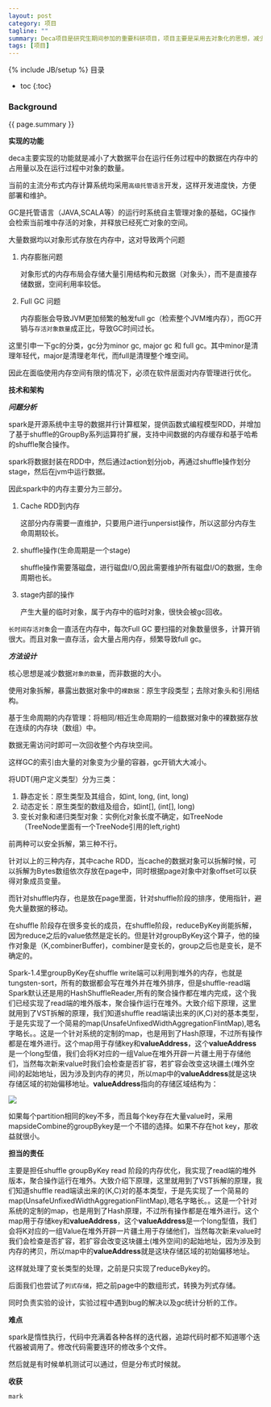 ```yaml
---
layout: post
category: 项目
tagline: ""
summary: Deca项目是研究生期间参加的重要科研项目，项目主要是采用去对象化的思想，减少大数据平台在运行过程中，数据的占有空间与对象的数量，从而减小内存的压力，也减小GC的压力。
tags: [项目]
---
```

{% include JB/setup %}
目录

* toc
{:toc}

### Background ###
{{ page.summary }}

**实现的功能**

deca主要实现的功能就是减小了大数据平台在运行任务过程中的数据在内存中的占用量以及在运行过程中对象的数量。

当前的主流分布式内存计算系统均采用`高级托管语言`开发，这样开发进度快，方便部署和维护。

GC是托管语言（JAVA,SCALA等）的运行时系统自主管理对象的基础，GC操作会检索当前堆中存活的对象，并释放已经死亡对象的空间。

大量数据均以对象形式存放在内存中，这对导致两个问题

1. 内存膨胀问题

   对象形式的内存布局会存储大量引用结构和元数据（对象头），而不是直接存储数据，空间利用率较低。

2. Full GC 问题

   内存膨胀会导致JVM更加频繁的触发full gc（检索整个JVM堆内存），而GC开销与`存活对象数量`成正比，导致GC时间过长。

这里引申一下gc的分类，gc分为minor gc, major gc 和 full gc。其中minor是清理年轻代，major是清理老年代，而full是清理整个堆空间。

因此在面临使用内存空间有限的情况下，必须在软件层面对内存管理进行优化。

**技术和架构**

***问题分析***

spark是开源系统中主导的数据并行计算框架，提供函数式编程模型RDD，并增加了基于shuffle的GroupBy系列运算符扩展，支持中间数据的内存缓存和基于哈希的shuffle聚合操作。

spark将数据封装在RDD中，然后通过action划分job，再通过shuffle操作划分stage，然后在jvm中运行数据。

因此spark中的内存主要分为三部分。

1. Cache RDD到内存

   这部分内存需要一直维护，只要用户进行unpersist操作，所以这部分内存生命周期较长。

2. shuffle操作(生命周期是一个stage)

   shuffle操作需要落磁盘，进行磁盘I/O,因此需要维护所有磁盘I/O的数据，生命周期也长。

3. stage内部的操作

   产生大量的临时对象，属于内存中的临时对象，很快会被gc回收。

`长时间存活对象`会一直活在内存中，每次Full GC 要扫描的对象数量很多，计算开销很大。而且对象一直存活，会大量占用内存，频繁导致full gc。



***方法设计***

核心思想是减少数据`对象的数量`，而非数据的大小。

使用对象拆解，暴露出数据对象中的`裸数据`：原生字段类型；去除对象头和引用结构。

基于生命周期的内存管理：将相同/相近生命周期的一组数据对象中的裸数据存放在连续的内存块（数组）中。

数据无需访问时即可一次回收整个内存块空间。

这样GC的索引由大量的对象变为少量的容器，gc开销大大减小。



将UDT(用户定义类型）分为三类：

1. 静态定长：原生类型及其组合，如int, long, (int, long)
2. 动态定长：原生类型的数组及组合，如int[], (int[], long)
3. 变长对象和递归类型对象：实例化对象长度不确定，如TreeNode（TreeNode里面有一个TreeNode引用的left,right)

前两种可以安全拆解，第三种不行。





针对以上的三种内存，其中cache RDD，当cache的数据对象可以拆解时候，可以拆解为Bytes数组依次存放在page中，同时根据page对象中对象offset可以获得对象成员变量。

而针对shuffle内存，也是放在page里面，针对shuffle阶段的排序，使用指针，避免大量数据的移动。

在shuffle 阶段存在很多变长的成员，在shuffle阶段，reduceByKey尚能拆解，因为reduce之后的value依然是定长的。但是针对groupByKey这个算子，他的操作对象是（K,combinerBuffer)，combiner是变长的，group之后也是变长，是不确定的。

Spark-1.4里groupByKey在shuffle write端可以利用到堆外的内存，也就是tungsten-sort，所有的数据都会写在堆外并在堆外排序，但是shuffle-read端Spark默认还是用的HashShuffleReader,所有的聚合操作都在堆内完成，这个我们已经实现了read端的堆外版本，聚合操作运行在堆外。大致介绍下原理，这里就用到了VST拆解的原理，我们知道shuffle read端读出来的(K,C)对的基本类型，于是先实现了一个简易的map(UnsafeUnfixedWidthAggregationFlintMap),嗯名字略长。。这是一个针对系统的定制的map，也是用到了Hash原理，不过所有操作都是在堆外进行。这个map用于存储key和**valueAddress**，这个**valueAddress**是一个long型值，我们会将K对应的一组Value在堆外开辟一片疆土用于存储他们，当然每次新来value时我们会检查是否扩容，若扩容会改变这块疆土(堆外空间)的起始地址，因为涉及到内存的拷贝，所以map中的**valueAddress**就是这块存储区域的初始偏移地址。**valueAddress**指向的存储区域结构为：

![](https://kzx1025.github.io/img/map.jpg)

如果每个partition相同的key不多，而且每个key存在大量value时，采用mapsideCombine的groupBykey是一个不错的选择。如果不存在hot key，那收益就很小。

**担当的责任**

主要是担任shuffle groupByKey read 阶段的内存优化，我实现了read端的堆外版本，聚合操作运行在堆外。大致介绍下原理，这里就用到了VST拆解的原理，我们知道shuffle read端读出来的(K,C)对的基本类型，于是先实现了一个简易的map(UnsafeUnfixedWidthAggregationFlintMap),嗯名字略长。。这是一个针对系统的定制的map，也是用到了Hash原理，不过所有操作都是在堆外进行。这个map用于存储key和**valueAddress**，这个**valueAddress**是一个long型值，我们会将K对应的一组Value在堆外开辟一片疆土用于存储他们，当然每次新来value时我们会检查是否扩容，若扩容会改变这块疆土(堆外空间)的起始地址，因为涉及到内存的拷贝，所以map中的**valueAddress**就是这块存储区域的初始偏移地址。

这样就处理了变长类型的处理，之前是只实现了reduceBykey的。



后面我们也尝试了`列式存储`，把之前page中的数组形式，转换为列式存储。

同时负责实验的设计，实验过程中遇到bug的解决以及gc统计分析的工作。

**难点**

spark是惰性执行，代码中充满着各种各样的迭代器，追踪代码时都不知道哪个迭代器被调用了。修改代码需要连环的修改多个文件。



然后就是有时候单机测试可以通过，但是分布式时候就。

**收获**

`mark`
